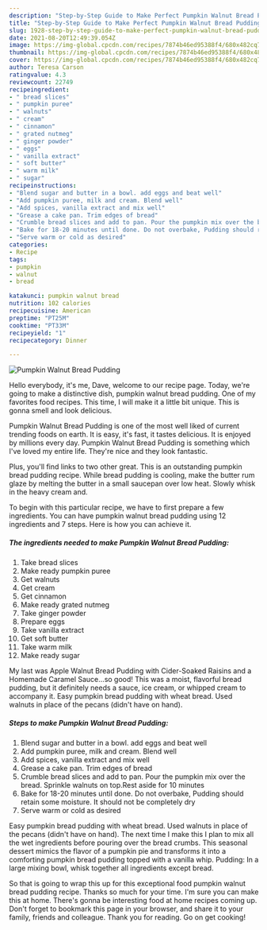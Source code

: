 ```yaml
---
description: "Step-by-Step Guide to Make Perfect Pumpkin Walnut Bread Pudding"
title: "Step-by-Step Guide to Make Perfect Pumpkin Walnut Bread Pudding"
slug: 1928-step-by-step-guide-to-make-perfect-pumpkin-walnut-bread-pudding
date: 2021-08-20T12:49:39.054Z
image: https://img-global.cpcdn.com/recipes/7874b46ed95388f4/680x482cq70/pumpkin-walnut-bread-pudding-recipe-main-photo.jpg
thumbnail: https://img-global.cpcdn.com/recipes/7874b46ed95388f4/680x482cq70/pumpkin-walnut-bread-pudding-recipe-main-photo.jpg
cover: https://img-global.cpcdn.com/recipes/7874b46ed95388f4/680x482cq70/pumpkin-walnut-bread-pudding-recipe-main-photo.jpg
author: Teresa Carson
ratingvalue: 4.3
reviewcount: 22749
recipeingredient:
- " bread slices"
- " pumpkin puree"
- " walnuts"
- " cream"
- " cinnamon"
- " grated nutmeg"
- " ginger powder"
- " eggs"
- " vanilla extract"
- " soft butter"
- " warm milk"
- " sugar"
recipeinstructions:
- "Blend sugar and butter in a bowl. add eggs and beat well"
- "Add pumpkin puree, milk and cream. Blend well"
- "Add spices, vanilla extract and mix well"
- "Grease a cake pan. Trim edges of bread"
- "Crumble bread slices and add to pan. Pour the pumpkin mix over the bread. Sprinkle walnuts on top.Rest aside for 10 minutes"
- "Bake for 18-20 minutes until done. Do not overbake, Pudding should retain some moisture. It should not be completely dry"
- "Serve warm or cold as desired"
categories:
- Recipe
tags:
- pumpkin
- walnut
- bread

katakunci: pumpkin walnut bread 
nutrition: 102 calories
recipecuisine: American
preptime: "PT25M"
cooktime: "PT33M"
recipeyield: "1"
recipecategory: Dinner

---
```



![Pumpkin Walnut Bread Pudding](https://img-global.cpcdn.com/recipes/7874b46ed95388f4/680x482cq70/pumpkin-walnut-bread-pudding-recipe-main-photo.jpg)

Hello everybody, it's me, Dave, welcome to our recipe page. Today, we're going to make a distinctive dish, pumpkin walnut bread pudding. One of my favorites food recipes. This time, I will make it a little bit unique. This is gonna smell and look delicious.

Pumpkin Walnut Bread Pudding is one of the most well liked of current trending foods on earth. It is easy, it's fast, it tastes delicious. It is enjoyed by millions every day. Pumpkin Walnut Bread Pudding is something which I've loved my entire life. They're nice and they look fantastic.

Plus, you&#39;ll find links to two other great. This is an outstanding pumpkin bread pudding recipe. While bread pudding is cooling, make the butter rum glaze by melting the butter in a small saucepan over low heat. Slowly whisk in the heavy cream and.


To begin with this particular recipe, we have to first prepare a few ingredients. You can have pumpkin walnut bread pudding using 12 ingredients and 7 steps. Here is how you can achieve it.

<!--inarticleads1-->

##### The ingredients needed to make Pumpkin Walnut Bread Pudding:

1. Take  bread slices
1. Make ready  pumpkin puree
1. Get  walnuts
1. Get  cream
1. Get  cinnamon
1. Make ready  grated nutmeg
1. Take  ginger powder
1. Prepare  eggs
1. Take  vanilla extract
1. Get  soft butter
1. Take  warm milk
1. Make ready  sugar


My last was Apple Walnut Bread Pudding with Cider-Soaked Raisins and a Homemade Caramel Sauce…so good! This was a moist, flavorful bread pudding, but it definitely needs a sauce, ice cream, or whipped cream to accompany it. Easy pumpkin bread pudding with wheat bread. Used walnuts in place of the pecans (didn&#39;t have on hand). 

<!--inarticleads2-->

##### Steps to make Pumpkin Walnut Bread Pudding:

1. Blend sugar and butter in a bowl. add eggs and beat well
1. Add pumpkin puree, milk and cream. Blend well
1. Add spices, vanilla extract and mix well
1. Grease a cake pan. Trim edges of bread
1. Crumble bread slices and add to pan. Pour the pumpkin mix over the bread. Sprinkle walnuts on top.Rest aside for 10 minutes
1. Bake for 18-20 minutes until done. Do not overbake, Pudding should retain some moisture. It should not be completely dry
1. Serve warm or cold as desired


Easy pumpkin bread pudding with wheat bread. Used walnuts in place of the pecans (didn&#39;t have on hand). The next time I make this I plan to mix all the wet ingredients before pouring over the bread crumbs. This seasonal dessert mimics the flavor of a pumpkin pie and transforms it into a comforting pumpkin bread pudding topped with a vanilla whip. Pudding: In a large mixing bowl, whisk together all ingredients except bread. 

So that is going to wrap this up for this exceptional food pumpkin walnut bread pudding recipe. Thanks so much for your time. I'm sure you can make this at home. There's gonna be interesting food at home recipes coming up. Don't forget to bookmark this page in your browser, and share it to your family, friends and colleague. Thank you for reading. Go on get cooking!
